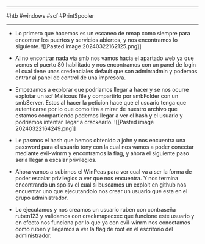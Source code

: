 -------------------
#htb #windows #scf  #PrintSpooler 

----------

- Lo primero que hacemos es un escaneo de nmap como siempre para encontrar los puertos y servicios abiertos, y nos encontramos lo siguiente.
![[Pasted image 20240322162125.png]]

- Al no encontrar nada via smb nos vamos hacia el apartado web ya que vemos el puerto 80 habilitado y nos encontramos con un panel de login el cual tiene unas credenciales default que son admin:admin y podemos entrar al panel de control de una impresora.

- Empezamos a explorar que podriamos llegar a hacer y se nos ocurre explotar un scf Malicous file y compartirlo por smbFolder con un smbServer. Estos al hacer la peticion hace que el usuario tenga que autenticarse por lo que como tira a mirar de nuestro archivo que estamos compartiendo podemos llegar a ver el hash y el usuario y podriamos intentar llegar a crackearlo.
![[Pasted image 20240322164249.png]]

- Le pasmos el hash que hemos obtenido a john y nos encuentra una password para el usuario tony con la cual nos vamos a poder conectar mediante evil-winrm y encontramos la flag, y ahora el siguiente paso seria llegar a escalar privilegios. 

- Ahora vamos a subirnos el WinPeas para ver cual va a ser la forma de poder escalar privilegios a ver que nos encuentra. Y nos termina encontrando un spolsv el cual si buscamos un exploit en github nos encuentar uno que ejecutandolo nos crear un usuario que esta en el grupo administrador.

- Lo ejecutamos y nos creamos un usuario ruben con contraseña ruben123 y validamos con crackmapecxec que funcione este usuario y en efecto nos funciona por lo que ya con evil-winrm nos conectamos como ruben y llegamos a ver la flag de root en el escritorio del administrador.




